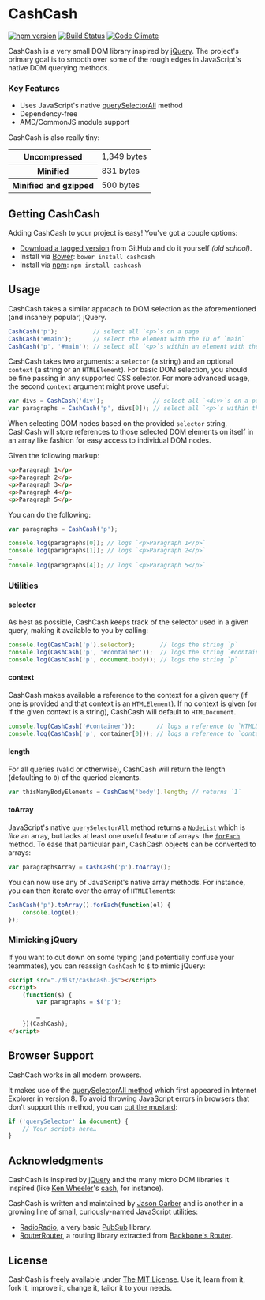 # CashCash

[![npm version](https://badge.fury.io/js/cashcash.svg)](https://badge.fury.io/js/cashcash)
[![Build Status](https://travis-ci.org/jgarber623/CashCash.svg?branch=master)](https://travis-ci.org/jgarber623/CashCash)
[![Code Climate](https://codeclimate.com/github/jgarber623/CashCash/badges/gpa.svg)](https://codeclimate.com/github/jgarber623/CashCash)

CashCash is a very small DOM library inspired by [jQuery](http://jquery.com/). The project's primary goal is to smooth over some of the rough edges in JavaScript's native DOM querying methods.

### Key Features

- Uses JavaScript's native [querySelectorAll](https://developer.mozilla.org/en-US/docs/Web/API/Document/querySelectorAll) method
- Dependency-free
- AMD/CommonJS module support

CashCash is also really tiny:

<table>
	<tbody>
		<tr>
			<th>Uncompressed</th>
			<td>1,349 bytes</td>
		</tr>
		<tr>
			<th>Minified</th>
			<td>831 bytes</td>
		</tr>
		<tr>
			<th>Minified and gzipped</th>
			<td>500 bytes</td>
		</tr>
	</tbody>
</table>


## Getting CashCash

Adding CashCash to your project is easy! You've got a couple options:

- [Download a tagged version](https://github.com/jgarber623/CashCash/tags) from GitHub and do it yourself _(old school)_.
- Install via [Bower](http://bower.io/): `bower install cashcash`
- Install via [npm](https://www.npmjs.com/): `npm install cashcash`


## Usage

CashCash takes a similar approach to DOM selection as the aforementioned (and insanely popular) jQuery.

```js
CashCash('p');          // select all `<p>`s on a page
CashCash('#main');      // select the element with the ID of `main`
CashCash('p', '#main'); // select all `<p>`s within an element with the ID of `main`
```

CashCash takes two arguments: a `selector` (a string) and an optional `context` (a string or an `HTMLElement`). For basic DOM selection, you should be fine passing in any supported CSS selector. For more advanced usage, the second `context` argument might prove useful:

```js
var divs = CashCash('div');              // select all `<div>`s on a page
var paragraphs = CashCash('p', divs[0]); // select all `<p>`s within the first container `<div>`
```

When selecting DOM nodes based on the provided `selector` string, CashCash will store references to those selected DOM elements on itself in an array like fashion for easy access to individual DOM nodes.

Given the following markup:

```html
<p>Paragraph 1</p>
<p>Paragraph 2</p>
<p>Paragraph 3</p>
<p>Paragraph 4</p>
<p>Paragraph 5</p>
```

You can do the following:

```js
var paragraphs = CashCash('p');

console.log(paragraphs[0]); // logs `<p>Paragraph 1</p>`
console.log(paragraphs[1]); // logs `<p>Paragraph 2</p>`
…
console.log(paragraphs[4]); // logs `<p>Paragraph 5</p>`
```

### Utilities

#### selector

As best as possible, CashCash keeps track of the selector used in a given query, making it available to you by calling:

```js
console.log(CashCash('p').selector);       // logs the string `p`
console.log(CashCash('p', '#container'));  // logs the string `#container p`
console.log(CashCash('p', document.body)); // logs the string `p`
```

#### context

CashCash makes available a reference to the context for a given query (if one is provided and that context is an `HTMLElement`). If no context is given (or if the given context is a string), CashCash will default to `HTMLDocument`.

```js
console.log(CashCash('#container'));      // logs a reference to `HTMLDocument`
console.log(CashCash('p', container[0])); // logs a reference to `container[0]`
```

#### length

For all queries (valid or otherwise), CashCash will return the length (defaulting to `0`) of the queried elements.

```js
var thisManyBodyElements = CashCash('body').length; // returns `1`
```

#### toArray

JavaScript's native `querySelectorAll` method returns a [`NodeList`](https://developer.mozilla.org/en-US/docs/Web/API/NodeList) which is _like_ an array, but lacks at least one useful feature of arrays: the [`forEach`](https://developer.mozilla.org/en-US/docs/Web/JavaScript/Reference/Global_Objects/Array/forEach) method. To ease that particular pain, CashCash objects can be converted to arrays:

```js
var paragraphsArray = CashCash('p').toArray();
```

You can now use any of JavaScript's native array methods. For instance, you can then iterate over the array of `HTMLElement`s:

```js
CashCash('p').toArray().forEach(function(el) {
    console.log(el);
});
```

### Mimicking jQuery

If you want to cut down on some typing (and potentially confuse your teammates), you can reassign `CashCash` to `$` to mimic jQuery:

```html
<script src="./dist/cashcash.js"></script>
<script>
    (function($) {
        var paragraphs = $('p');

        …
    })(CashCash);
</script>
```


## Browser Support

CashCash works in all modern browsers.

It makes use of the [querySelectorAll method](https://developer.mozilla.org/en-US/docs/Web/API/Document/querySelectorAll) which first appeared in Internet Explorer in version 8. To avoid throwing JavaScript errors in browsers that don't support this method, you can [cut the mustard](http://responsivenews.co.uk/post/18948466399/cutting-the-mustard):

```js
if ('querySelector' in document) {
    // Your scripts here…
}
```


## Acknowledgments

CashCash is inspired by [jQuery](http://jquery.com/) and the many micro DOM libraries it inspired (like [Ken Wheeler](http://kenwheeler.github.io/)'s [cash](https://github.com/kenwheeler/cash), for instance).

CashCash is written and maintained by [Jason Garber](https://sixtwothree.org/) and is another in a growing line of small, curiously-named JavaScript utilities:

- [RadioRadio](https://github.com/jgarber623/RadioRadio), a very basic [PubSub](https://en.wikipedia.org/wiki/Publish–subscribe_pattern) library.
- [RouterRouter](https://github.com/jgarber623/RouterRouter), a routing library extracted from [Backbone's Router](http://backbonejs.org/docs/backbone.html#section-169).


## License

CashCash is freely available under [The MIT License](http://opensource.org/licenses/MIT). Use it, learn from it, fork it, improve it, change it, tailor it to your needs.